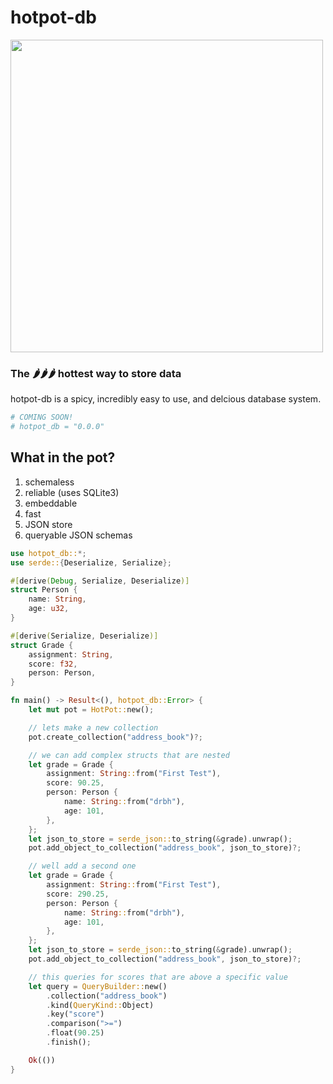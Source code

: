 # hotpot-db

<img width="500px" src="https://66.media.tumblr.com/dc1e0c3d4372dd7a763cb3abba5c07b4/tumblr_ogk0t7i51o1vj3zbeo1_500.gifv"/>

### The 🌶🌶🌶 hottest way to store data

hotpot-db is a spicy, incredibly easy to use, and delcious database system.

```bash
# COMING SOON!
# hotpot_db = "0.0.0"
```

## What in the pot?

1. schemaless
2. reliable (uses SQLite3)
3. embeddable
4. fast
5. JSON store
6. queryable JSON schemas 


```rust
use hotpot_db::*;
use serde::{Deserialize, Serialize};

#[derive(Debug, Serialize, Deserialize)]
struct Person {
    name: String,
    age: u32,
}

#[derive(Serialize, Deserialize)]
struct Grade {
    assignment: String,
    score: f32,
    person: Person,
}

fn main() -> Result<(), hotpot_db::Error> {
    let mut pot = HotPot::new();

    // lets make a new collection
    pot.create_collection("address_book")?;

    // we can add complex structs that are nested
    let grade = Grade {
        assignment: String::from("First Test"),
        score: 90.25,
        person: Person {
            name: String::from("drbh"),
            age: 101,
        },
    };
    let json_to_store = serde_json::to_string(&grade).unwrap();
    pot.add_object_to_collection("address_book", json_to_store)?;

    // well add a second one
    let grade = Grade {
        assignment: String::from("First Test"),
        score: 290.25,
        person: Person {
            name: String::from("drbh"),
            age: 101,
        },
    };
    let json_to_store = serde_json::to_string(&grade).unwrap();
    pot.add_object_to_collection("address_book", json_to_store)?;

    // this queries for scores that are above a specific value
    let query = QueryBuilder::new()
        .collection("address_book")
        .kind(QueryKind::Object)
        .key("score")
        .comparison(">=")
        .float(90.25)
        .finish();

    Ok(())
}

```